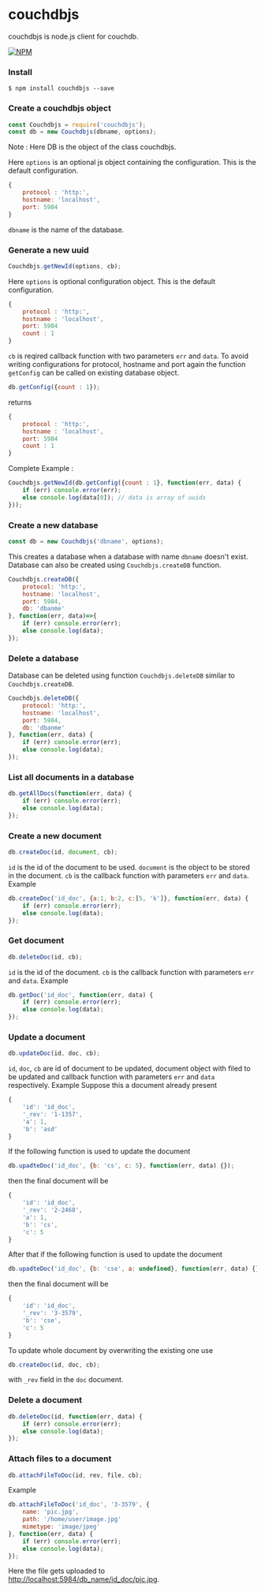 # couchdbjs

couchdbjs is node.js client for couchdb.

[![NPM](https://nodei.co/npm/couchdbjs.png?downloads=true&downloadRank=true&stars=true)](https://nodei.co/npm/couchdbjs/)

### Install
```shell
$ npm install couchdbjs --save
```

### Create a couchdbjs object
```js
const Couchdbjs = require('couchdbjs');
const db = new Couchdbjs(dbname, options);
```
Note : Here DB is the object of the class couchdbjs.

Here `options` is an optional js object containing the configuration.
This is the default configuration.
```js
{
    protocol : 'http:',
    hostname: 'localhost',
    port: 5984
}
```
`dbname` is the name of the database.

### Generate a new uuid
```js
Couchdbjs.getNewId(options, cb);
```
Here `options` is optional configuration object.
This is the default configuration.
```js
{
    protocol : 'http:',
    hostname : 'localhost',
    port: 5984
    count : 1
}
```
`cb` is reqired callback function with two parameters `err` and `data`.
To avoid writing configurations for protocol, hostname and port again the function `getConfig` can be called on existing database object.
```js
db.getConfig({count : 1});
```
returns
```js
{
    protocol : 'http:',
    hostname : 'localhost',
    port: 5984
    count : 1
}
```
Complete Example :
```js
Couchdbjs.getNewId(db.getConfig({count : 1}, function(err, data) {
    if (err) console.error(err);
    else console.log(data[0]); // data is array of uuids
}));
```

### Create a new database
```js
const db = new Couchdbjs('dbname', options);
```
This creates a database when a database with name `dbname` doesn't exist.
Database can also be created using `Couchdbjs.createDB` function.
```js
Couchdbjs.createDB({
    protocol: 'http:',
    hostname: 'localhost',
    port: 5984,
    db: 'dbanme'
}, function(err, data)=>{
    if (err) console.error(err);
    else console.log(data);
});
```

### Delete a database
Database can be deleted using function `Couchdbjs.deleteDB` similar to `Couchdbjs.createDB`.
```js
Couchdbjs.deleteDB({
    protocol: 'http:',
    hostname: 'localhost',
    port: 5984,
    db: 'dbanme'
}, function(err, data) {
    if (err) console.error(err);
    else console.log(data);
});

```

### List all documents in a database
```js
db.getAllDocs(function(err, data) {
    if (err) console.error(err);
    else console.log(data);
});
```

### Create a new document
```js
db.createDoc(id, document, cb);
```
`id` is the id of the document to be used.
`document` is the object to be stored in the document.
`cb` is the callback function with parameters `err` and `data`.
Example
```js
db.createDoc('id_doc', {a:1, b:2, c:[5, 'k']}, function(err, data) {
    if (err) console.error(err);
    else console.log(data);
});
```

### Get document
```js
db.deleteDoc(id, cb);
```
`id` is the id of the document.
`cb` is the callback function with parameters `err` and `data`.
Example
```js
db.getDoc('id_doc', function(err, data) {
    if (err) console.error(err);
    else console.log(data);
});
```

### Update a document
```js
db.updateDoc(id, doc, cb);
```
`id`, `doc`, `cb` are id of document to be updated, document object with filed to be updated and callback function with parameters `err` and `data` respectively.
Example
Suppose this a document already present
```js
{
    'id': 'id_doc',
    '_rev': '1-1357',
    'a': 1,
    'b': 'asd'
}
```
If the following function is used to update the document
```js
db.upadteDoc('id_doc', {b: 'cs', c: 5}, function(err, data) {});
```
then the final document will be
```js
{
    'id': 'id_doc',
    '_rev': '2-2468',
    'a': 1,
    'b': 'cs',
    'c': 5
}
```
After that if the following function is used to update the document
```js
db.upadteDoc('id_doc', {b: 'cse', a: undefined}, function(err, data) {});
```
then the final document will be
```js
{
    'id': 'id_doc',
    '_rev': '3-3579',
    'b': 'cse',
    'c': 5
}
```
To update whole document by overwriting the existing one use
```js
db.createDoc(id, doc, cb);
```
with `_rev` field in the `doc` document.

### Delete a document
```js
db.deleteDoc(id, function(err, data) {
    if (err) console.error(err);
    else console.log(data);
});
```

### Attach files to a document
```js
db.attachFileToDoc(id, rev, file, cb);
```
Example
```js
db.attachFileToDoc('id_doc', '3-3579', {
    name: 'pic.jpg',
    path: '/home/user/image.jpg'
    mimetype: 'image/jpeg'
}, function(err, data) {
    if (err) console.error(err);
    else console.log(data);
});
```
Here the file gets uploaded to <http://localhost:5984/db_name/id_doc/pic.jpg>.
